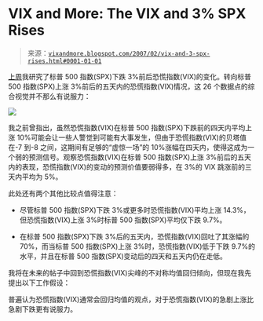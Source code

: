 <!--yml

类别：未分类

日期：2024-05-18 16:00:54

-->

# VIX and More: The VIX and 3% SPX Rises

> 来源：[`vixandmore.blogspot.com/2007/02/vix-and-3-spx-rises.html#0001-01-01`](http://vixandmore.blogspot.com/2007/02/vix-and-3-spx-rises.html#0001-01-01)

[上周](http://vixandmore.blogspot.com/2007/02/vix-and-3-spx-drops.html)我研究了标普 500 指数(SPX)下跌 3%前后恐慌指数(VIX)的变化。转向标普 500 指数(SPX)上涨 3%前后的五天内的恐慌指数(VIX)情况，这 26 个数据点的综合视觉并不那么有说服力：

![](http://i104.photobucket.com/albums/m163/bl82/VIXwithSPX3pct.gif)

我之前曾指出，虽然恐慌指数(VIX)在标普 500 指数(SPX)下跌前的四天内平均上涨 10%可能会让一些人警觉到可能有大事发生，但由于恐慌指数(VIX)的贝塔值在-7 到-8 之间，这期间有足够的“虚惊一场”的 10%涨幅在四天内，使得这成为一个弱的预测信号。观察恐慌指数(VIX)在标普 500 指数(SPX)上涨 3%前后的五天内的表现，恐慌指数(VIX)的变动的预测价值要弱得多，在 3%的 VIX 跳涨前的三天内平均为 5%。

此处还有两个其他比较点值得注意：

+   尽管标普 500 指数(SPX)下跌 3%或更多时恐慌指数(VIX)平均上涨 14.3%，但恐慌指数(VIX)上涨 3%时标普 500 指数(SPX)平均仅下跌 9.7%。

+   在标普 500 指数(SPX)下跌 3%后的五天内，恐慌指数(VIX)回吐了其涨幅的 70%，而当标普 500 指数(SPX)上涨 3%时，恐慌指数(VIX)低于下跌 9.7%的水平，并且在标普 500 指数(SPX)变动后的四天和五天内仍在走低。

我将在未来的帖子中回到恐慌指数(VIX)尖峰的不对称均值回归倾向，但现在我先提出以下工作假设：

普遍认为恐慌指数(VIX)通常会回归均值的观点，对于恐慌指数(VIX)的急剧上涨比急剧下跌更有说服力。
